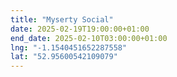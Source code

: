 ```yaml
---
title: "Myserty Social"
date: 2025-02-19T19:00:00+01:00
end_date: 2025-02-10T03:00:00+01:00
lng: "-1.1540451652287558"
lat: "52.95600542109079"
---
```

